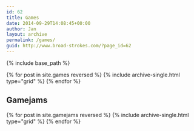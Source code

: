 ```yaml
---
id: 62
title: Games
date: 2014-09-29T14:08:45+00:00
author: Jan
layout: archive
permalink: /games/
guid: http://www.broad-strokes.com/?page_id=62
---
```


{% include base_path %}

<div class="grid__wrapper">
  {% for post in site.games reversed %}
    {% include archive-single.html type="grid" %}
  {% endfor %}
</div>

<h2>Gamejams</h2>

<div class="grid__wrapper">
  {% for post in site.gamejams reversed %}
    {% include archive-single.html type="grid" %}
  {% endfor %}
</div>